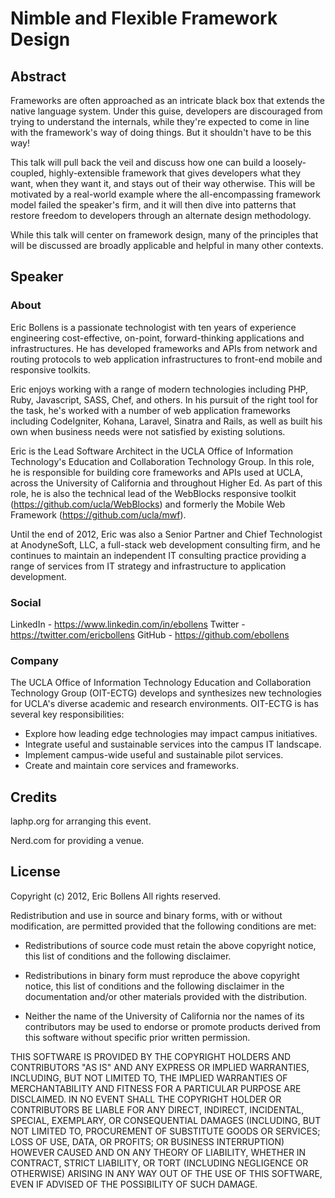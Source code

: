 # Nimble and Flexible Framework Design

## Abstract

Frameworks are often approached as an intricate black box that extends the 
native language system. Under this guise, developers are discouraged from 
trying to understand the internals, while they're expected to come in line with 
the framework's way of doing things. But it shouldn't have to be this way!

This talk will pull back the veil and discuss how one can build a 
loosely-coupled, highly-extensible framework that gives developers what they 
want, when they want it, and stays out of their way otherwise. This will be 
motivated by a real-world example where the all-encompassing framework model 
failed the speaker's firm, and it will then dive into patterns that restore 
freedom to developers through an alternate design methodology.

While this talk will center on framework design, many of the principles that 
will be discussed are broadly applicable and helpful in many other contexts.

## Speaker

### About

Eric Bollens is a passionate technologist with ten years of experience 
engineering cost-effective, on-point, forward-thinking applications and 
infrastructures. He has developed frameworks and APIs from network and 
routing protocols to web application infrastructures to front-end mobile and
responsive toolkits. 

Eric enjoys working with a range of modern technologies including PHP, Ruby, 
Javascript, SASS, Chef, and others. In his pursuit of the right tool for the 
task, he's worked with a number of web application frameworks including 
CodeIgniter, Kohana, Laravel, Sinatra and Rails, as well as built his own when 
business needs were not satisfied by existing solutions.

Eric is the Lead Software Architect in the UCLA Office of Information 
Technology's Education and Collaboration Technology Group. In this role, he is 
responsible for building core frameworks and APIs used at UCLA, across the 
University of California and throughout Higher Ed. As part of this role, he is 
also the technical lead of the WebBlocks responsive toolkit 
(https://github.com/ucla/WebBlocks) and formerly the Mobile Web Framework 
(https://github.com/ucla/mwf).

Until the end of 2012, Eric was also a Senior Partner and Chief Technologist at 
AnodyneSoft, LLC, a full-stack web development consulting firm, and he 
continues to maintain an independent IT consulting practice providing a range 
of services from IT strategy and infrastructure to application development.

### Social

LinkedIn - https://www.linkedin.com/in/ebollens
Twitter - https://twitter.com/ericbollens
GitHub - https://github.com/ebollens

### Company

The UCLA Office of Information Technology Education and Collaboration 
Technology Group (OIT-ECTG) develops and synthesizes new technologies for 
UCLA's diverse academic and research environments. OIT-ECTG is has several key 
responsibilities:

* Explore how leading edge technologies may impact campus initiatives.
* Integrate useful and sustainable services into the campus IT landscape.
* Implement campus-wide useful and sustainable pilot services.
* Create and maintain core services and frameworks.

## Credits

laphp.org for arranging this event.

Nerd.com for providing a venue.

## License

Copyright (c) 2012, Eric Bollens
All rights reserved.

Redistribution and use in source and binary forms, with or without modification,
 are permitted provided that the following conditions are met:

  * Redistributions of source code must retain the above copyright notice, 
    this list of conditions and the following disclaimer.

  * Redistributions in binary form must reproduce the above copyright notice, 
    this list of conditions and the following disclaimer in the documentation 
    and/or other materials provided with the distribution.

  * Neither the name of the University of California nor the names of its 
    contributors may be used to endorse or promote products derived from this 
    software without specific prior written permission.

THIS SOFTWARE IS PROVIDED BY THE COPYRIGHT HOLDERS AND CONTRIBUTORS "AS IS" AND 
ANY EXPRESS OR IMPLIED WARRANTIES, INCLUDING, BUT NOT LIMITED TO, THE IMPLIED 
WARRANTIES OF MERCHANTABILITY AND FITNESS FOR A PARTICULAR PURPOSE ARE 
DISCLAIMED. IN NO EVENT SHALL THE COPYRIGHT HOLDER OR CONTRIBUTORS BE LIABLE FOR
 ANY DIRECT, INDIRECT, INCIDENTAL, SPECIAL, EXEMPLARY, OR CONSEQUENTIAL DAMAGES 
(INCLUDING, BUT NOT LIMITED TO, PROCUREMENT OF SUBSTITUTE GOODS OR SERVICES; 
LOSS OF USE, DATA, OR PROFITS; OR BUSINESS INTERRUPTION) HOWEVER CAUSED AND ON 
ANY THEORY OF LIABILITY, WHETHER IN CONTRACT, STRICT LIABILITY, OR TORT 
(INCLUDING NEGLIGENCE OR OTHERWISE) ARISING IN ANY WAY OUT OF THE USE OF THIS 
SOFTWARE, EVEN IF ADVISED OF THE POSSIBILITY OF SUCH DAMAGE.

